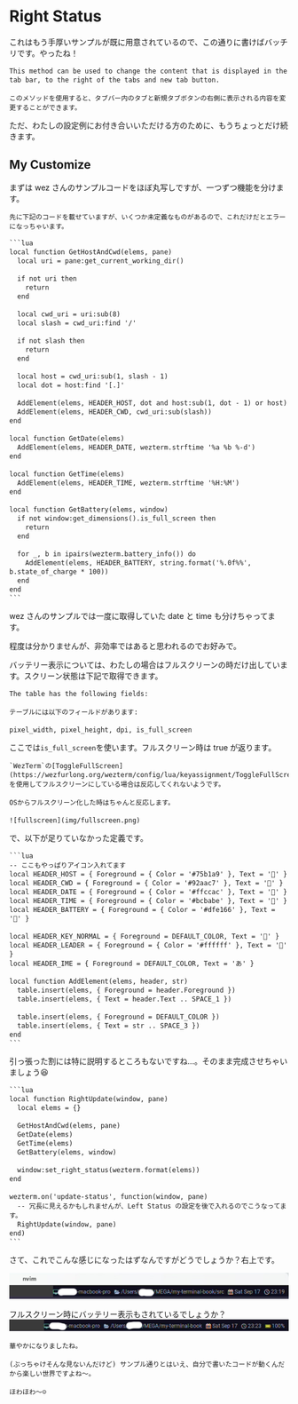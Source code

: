 # Right Status

これはもう手厚いサンプルが既に用意されているので、この通りに書けばバッチリです。やったね！

```admonish note title="[window:set_right_status(string)](https://wezfurlong.org/wezterm/config/lua/window/set_right_status.html)"
This method can be used to change the content that is displayed in the tab bar, to the right of the tabs and new tab button. 

このメソッドを使用すると、タブバー内のタブと新規タブボタンの右側に表示される内容を変更することができます。
```
ただ、わたしの設定例にお付き合いいただける方のために、もうちょっとだけ続きます。

## My Customize
まずは wez さんのサンプルコードをほぼ丸写しですが、一つずつ機能を分けます。

```admonish warning
先に下記のコードを載せていますが、いくつか未定義なものがあるので、これだけだとエラーになっちゃいます。
```

~~~admonish example title="status.lua"
```lua
local function GetHostAndCwd(elems, pane)
  local uri = pane:get_current_working_dir()

  if not uri then
    return
  end

  local cwd_uri = uri:sub(8)
  local slash = cwd_uri:find '/'

  if not slash then
    return
  end

  local host = cwd_uri:sub(1, slash - 1)
  local dot = host:find '[.]'

  AddElement(elems, HEADER_HOST, dot and host:sub(1, dot - 1) or host)
  AddElement(elems, HEADER_CWD, cwd_uri:sub(slash))
end

local function GetDate(elems)
  AddElement(elems, HEADER_DATE, wezterm.strftime '%a %b %-d')
end

local function GetTime(elems)
  AddElement(elems, HEADER_TIME, wezterm.strftime '%H:%M')
end

local function GetBattery(elems, window)
  if not window:get_dimensions().is_full_screen then
    return
  end

  for _, b in ipairs(wezterm.battery_info()) do
    AddElement(elems, HEADER_BATTERY, string.format('%.0f%%', b.state_of_charge * 100))
  end
end
```
~~~

wez さんのサンプルでは一度に取得していた date と time も分けちゃってます。

程度は分かりませんが、非効率ではあると思われるのでお好みで。

バッテリー表示については、わたしの場合はフルスクリーンの時だけ出しています。スクリーン状態は下記で取得できます。

```admonish note title="[window:get_dimensions()](https://wezfurlong.org/wezterm/config/lua/window/get_dimensions.html)"
The table has the following fields:

テーブルには以下のフィールドがあります:

pixel_width, pixel_height, dpi, is_full_screen
```

ここでは`is_full_screen`を使います。フルスクリーン時は true が返ります。

```admonish warning
`WezTerm`の[ToggleFullScreen](https://wezfurlong.org/wezterm/config/lua/keyassignment/ToggleFullScreen.html)を使用してフルスクリーンにしている場合は反応してくれないようです。

OSからフルスクリーン化した時はちゃんと反応します。

![fullscreen](img/fullscreen.png)
```

で、以下が足りていなかった定義です。

~~~admonish example title="status.lua"
```lua
-- ここもやっぱりアイコン入れてます
local HEADER_HOST = { Foreground = { Color = '#75b1a9' }, Text = '' }
local HEADER_CWD = { Foreground = { Color = '#92aac7' }, Text = '' }
local HEADER_DATE = { Foreground = { Color = '#ffccac' }, Text = '' }
local HEADER_TIME = { Foreground = { Color = '#bcbabe' }, Text = '' }
local HEADER_BATTERY = { Foreground = { Color = '#dfe166' }, Text = '' }

local HEADER_KEY_NORMAL = { Foreground = DEFAULT_COLOR, Text = '' }
local HEADER_LEADER = { Foreground = { Color = '#ffffff' }, Text = '' }
local HEADER_IME = { Foreground = DEFAULT_COLOR, Text = 'あ' }

local function AddElement(elems, header, str)
  table.insert(elems, { Foreground = header.Foreground })
  table.insert(elems, { Text = header.Text .. SPACE_1 })

  table.insert(elems, { Foreground = DEFAULT_COLOR })
  table.insert(elems, { Text = str .. SPACE_3 })
end
```
~~~

引っ張った割には特に説明するところもないですね...。そのまま完成させちゃいましょう😆

~~~admonish example title="status.lua"
```lua
local function RightUpdate(window, pane)
  local elems = {}

  GetHostAndCwd(elems, pane)
  GetDate(elems)
  GetTime(elems)
  GetBattery(elems, window)

  window:set_right_status(wezterm.format(elems))
end

wezterm.on('update-status', function(window, pane)
  -- 冗長に見えるかもしれませんが、Left Status の設定を後で入れるのでこうなってます。
  RightUpdate(window, pane)
end)
```
~~~


さて、これでこんな感じになったはずなんですがどうでしょうか？右上です。

![right-status](img/right-status.png)

フルスクリーン時にバッテリー表示もされているでしょうか？
![right-status](img/right-status-full.png)


```admonish success
華やかになりましたね。

(ぶっちゃけそんな見ないんだけど) サンプル通りとはいえ、自分で書いたコードが動くんだから楽しい世界ですよね〜。

ほわほわ〜☺️
```
